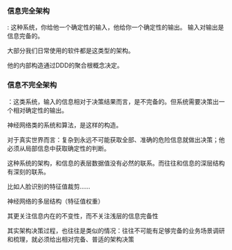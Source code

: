 ### 信息完全架构

: 这种系统，你给他一个确定性的输入，他给你一个确定性的输出。 输入对输出是信息完备的。

大部分我们日常使用的软件都是这类型的架构。

他的内部构造通过DDD的聚合根概念决定。



### 信息不完全架构
：这类系统，输入的信息相对于决策结果而言，是不完备的。但系统需要决策出一个相对确定性的输出。

 神经网络类的系统和算法，是这样的构造。

 对于真实世界而言：复杂到永远不可能获取全部、准确的危险信息就做出决策；他必须从局部信息中获取确定性的判断。 

 这种系统的架构，和信息的表层数据值没有必然的联系。而往往和信息的深层结构有深刻的联系。
 
 比如人脸识别的特征值裁剪……

 神经网络的多层结构（特征值权重）

 其更关注信息内在的不变性，而不关注浅层的信息完备性

 其实架构决策过程，也往往是类似的情况：往往不可能有足够完备的业务场景调研和梳理，就必须给出相对完备、普适的架构决策
 

 




